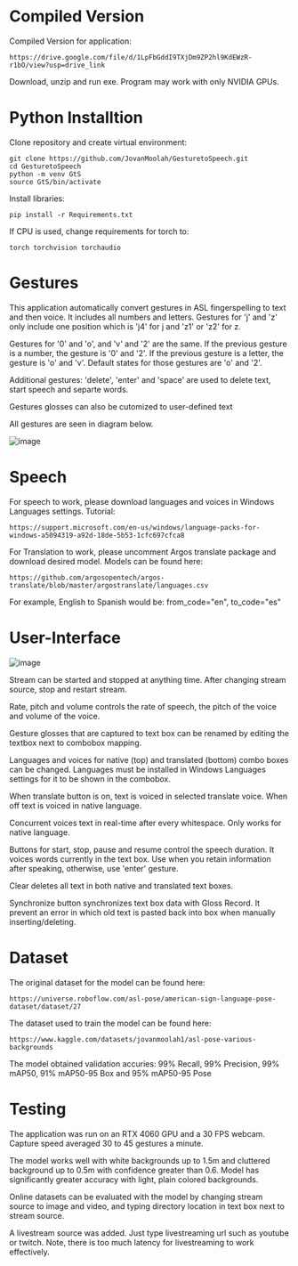 # Compiled Version
Compiled Version for application:
```
https://drive.google.com/file/d/1LpFbGddI9TXjDm9ZP2hl9KdEWzR-r1bO/view?usp=drive_link
```
Download, unzip and run exe. 
Program may work with only NVIDIA GPUs.

# Python Installtion
Clone repository and create virtual environment:
```
git clone https://github.com/JovanMoolah/GesturetoSpeech.git
cd GesturetoSpeech
python -m venv GtS
source GtS/bin/activate
```
Install libraries:
```
pip install -r Requirements.txt
```
If CPU is used, change requirements for torch to:
```
torch torchvision torchaudio
```

# Gestures
This application automatically convert gestures in ASL fingerspelling to text and then voice. It includes all numbers and letters. Gestures for 'j' and 'z' only include one position which is 'j4' for j and 'z1' or 'z2' for z.

Gestures for '0' and 'o', and 'v' and '2' are the same. If the previous gesture is a number, the gesture is '0' and '2'. If the previous gesture is a letter, the gesture is 'o' and 'v'. Default states for those gestures are 'o' and '2'.

Additional gestures: 'delete', 'enter' and 'space' are used to delete text, start speech and separte words. 

Gestures glosses can also be cutomized to user-defined text

All gestures are seen in diagram below.

![image](https://github.com/user-attachments/assets/f3baf81a-9e55-4e1f-953c-19933cb3072f)

# Speech
For speech to work, please download languages and voices in Windows Languages settings. 
Tutorial: 
```
https://support.microsoft.com/en-us/windows/language-packs-for-windows-a5094319-a92d-18de-5b53-1cfc697cfca8
```
For Translation to work, please uncomment Argos translate package and download desired model.
Models can be found here:
```
https://github.com/argosopentech/argos-translate/blob/master/argostranslate/languages.csv
```
For example, English to Spanish would be: from_code="en", to_code="es" 

# User-Interface
![image](https://github.com/user-attachments/assets/2508ddc6-059e-4678-bf4c-a2b78a654e41)

Stream can be started and stopped at anything time. After changing stream source, stop and restart stream. 

Rate, pitch and volume controls the rate of speech, the pitch of the voice and volume of the voice.

Gesture glosses that are captured to text box can be renamed by editing the textbox next to combobox mapping.

Languages and voices for native (top) and translated (bottom) combo boxes can be changed. Languages must be installed in Windows Languages settings for it to be shown in the combobox.  

When translate button is on, text is voiced in selected translate voice. When off text is voiced in native language. 

Concurrent voices text in real-time after every whitespace. Only works for native language.

Buttons for start, stop, pause and resume control the speech duration. It voices words currently in the text box. Use when you retain information after speaking, otherwise, use 'enter' gesture.

Clear deletes all text in both native and translated text boxes.

Synchronize button synchronizes text box data with Gloss Record. It prevent an error in which old text is pasted back into box when manually inserting/deleting. 

# Dataset
The original dataset for the model can be found here: 
```
https://universe.roboflow.com/asl-pose/american-sign-language-pose-dataset/dataset/27
```
The dataset used to train the model can be found here: 
```
https://www.kaggle.com/datasets/jovanmoolah1/asl-pose-various-backgrounds
```
The model obtained validation accuries: 99% Recall, 99% Precision, 99% mAP50, 91% mAP50-95 Box and 95% mAP50-95 Pose 

# Testing
The application was run on an RTX 4060 GPU and a 30 FPS webcam. Capture speed averaged 30 to 45 gestures a minute. 

The model works well with white backgrounds up to 1.5m and cluttered background up to 0.5m with confidence greater than 0.6. Model has significantly greater accuracy with light, plain colored backgrounds.

Online datasets can be evaluated with the model by changing stream source to image and video, and typing directory location in text box next to stream source. 

A livestream source was added. Just type livestreaming url such as youtube or twitch. Note, there is too much latency for livestreaming to work effectively.  

